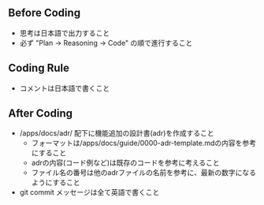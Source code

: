 ## Before Coding

- 思考は日本語で出力すること
- 必ず "Plan → Reasoning → Code" の順で進行すること

## Coding Rule

- コメントは日本語で書くこと

## After Coding

- /apps/docs/adr/ 配下に機能追加の設計書(adr)を作成すること
  - フォーマットは/apps/docs/guide/0000-adr-template.mdの内容を参考にすること
  - adrの内容(コード例など)は既存のコードを参考に考えること
  - ファイル名の番号は他のadrファイルの名前を参考に、最新の数字になるようにすること
- git commit メッセージは全て英語で書くこと
